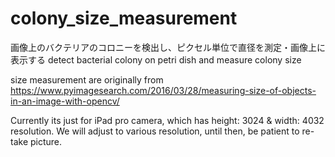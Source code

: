 # colony_size_measurement
画像上のバクテリアのコロニーを検出し、ピクセル単位で直径を測定・画像上に表示する
detect bacterial colony on petri dish and measure colony size

size measurement are originally from https://www.pyimagesearch.com/2016/03/28/measuring-size-of-objects-in-an-image-with-opencv/

Currently its just for iPad pro camera, which has height: 3024  & width: 4032 resolution.
We will adjust to various resolution, until then, be patient to re-take picture.
